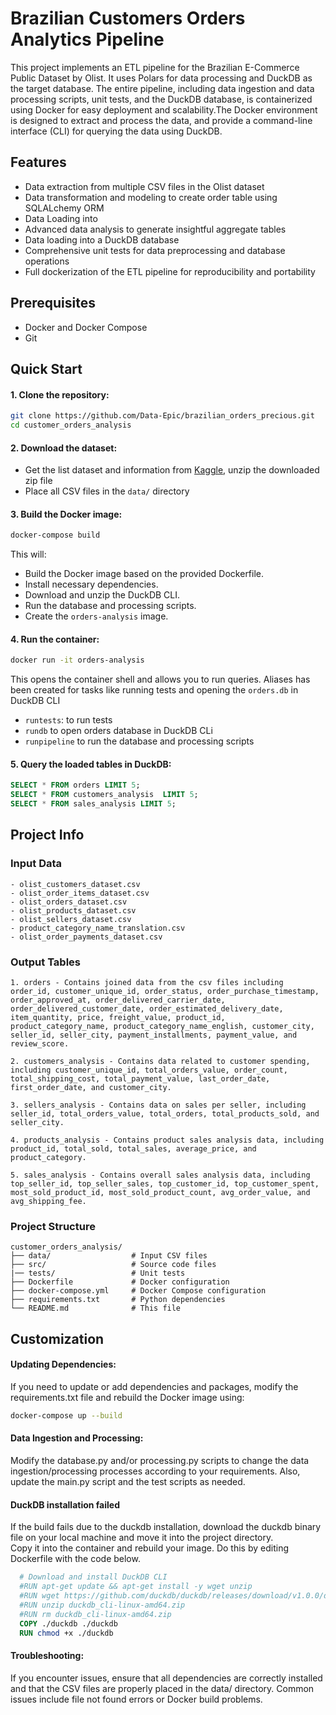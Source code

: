 # Brazilian Customers Orders Analytics Pipeline

This project implements an ETL pipeline for the Brazilian E-Commerce Public Dataset by Olist. It uses Polars for data processing and DuckDB as the target database. The entire pipeline, including data ingestion and data processing scripts, unit tests, and the DuckDB database, is containerized using Docker for easy deployment and scalability.The Docker environment is designed to extract and process the data, and provide a command-line interface (CLI) for querying the data using DuckDB.

## Features

- Data extraction from multiple CSV files in the Olist dataset
- Data transformation and modeling to create order table using SQLALchemy ORM
- Data Loading into 
- Advanced data analysis to generate insightful aggregate tables
- Data loading into a DuckDB database
- Comprehensive unit tests for data preprocessing and database operations
- Full dockerization of the ETL pipeline for reproducibility and portability

## Prerequisites

- Docker and Docker Compose
- Git

## Quick Start

#### 1. Clone the repository:
```bash
git clone https://github.com/Data-Epic/brazilian_orders_precious.git
cd customer_orders_analysis
```

#### 2. Download the dataset:
- Get the list dataset and information from [Kaggle](https://www.kaggle.com/datasets/olistbr/brazilian-ecommerce), unzip the downloaded zip file
- Place all CSV files in the `data/` directory

#### 3. Build the Docker image:
```bash
docker-compose build
```

This will:
- Build the Docker image based on the provided Dockerfile.
- Install necessary dependencies.
- Download and unzip the DuckDB CLI.
- Run the database and processing scripts.
- Create the `orders-analysis` image.

#### 4. Run the container:
```bash
docker run -it orders-analysis
```
This opens the container shell and allows you to run queries. 
Aliases has been created for tasks like running tests and opening the `orders.db` in DuckDB CLI
- `runtests`: to run tests
- `rundb` to open orders database in DuckDB CLi
- `runpipeline` to run the database and processing scripts


#### 5. Query the loaded tables in DuckDB:
```sql
SELECT * FROM orders LIMIT 5;
SELECT * FROM customers_analysis  LIMIT 5;
SELECT * FROM sales_analysis LIMIT 5;
```

## Project Info

### Input Data
```
- olist_customers_dataset.csv
- olist_order_items_dataset.csv
- olist_orders_dataset.csv
- olist_products_dataset.csv
- olist_sellers_dataset.csv
- product_category_name_translation.csv
- olist_order_payments_dataset.csv
```

### Output Tables
```
1. orders - Contains joined data from the csv files including order_id, customer_unique_id, order_status, order_purchase_timestamp, order_approved_at, order_delivered_carrier_date, order_delivered_customer_date, order_estimated_delivery_date, item_quantity, price, freight_value, product_id, product_category_name, product_category_name_english, customer_city, seller_id, seller_city, payment_installments, payment_value, and review_score.

2. customers_analysis - Contains data related to customer spending, including customer_unique_id, total_orders_value, order_count, total_shipping_cost, total_payment_value, last_order_date, first_order_date, and customer_city.

3. sellers_analysis - Contains data on sales per seller, including seller_id, total_orders_value, total_orders, total_products_sold, and seller_city.

4. products_analysis - Contains product sales analysis data, including product_id, total_sold, total_sales, average_price, and product_category.

5. sales_analysis - Contains overall sales analysis data, including top_seller_id, top_seller_sales, top_customer_id, top_customer_spent, most_sold_product_id, most_sold_product_count, avg_order_value, and avg_shipping_fee.
```

### Project Structure
```
customer_orders_analysis/
├── data/                  # Input CSV files
├── src/                   # Source code files
|── tests/                 # Unit tests
├── Dockerfile             # Docker configuration
├── docker-compose.yml     # Docker Compose configuration
├── requirements.txt       # Python dependencies
└── README.md              # This file
```

## Customization

#### Updating Dependencies:

If you need to update or add dependencies and packages, modify the requirements.txt file and rebuild the Docker image using: 
``` bash
docker-compose up --build
```

#### Data Ingestion and Processing:

Modify the database.py and/or processing.py scripts to change the data ingestion/processing processes according to your requirements. Also, update the main.py script and the test scripts as needed.

#### DuckDB installation failed

If the build fails due to the duckdb installation, download the duckdb binary file on your local machine and move it into the 
project directory. <br>
Copy it into the container and rebuild your image. Do this by editing Dockerfile with the code below.
```Dockerfile
  # Download and install DuckDB CLI
  #RUN apt-get update && apt-get install -y wget unzip
  #RUN wget https://github.com/duckdb/duckdb/releases/download/v1.0.0/duckdb_cli-linux-amd64.zip
  #RUN unzip duckdb_cli-linux-amd64.zip
  #RUN rm duckdb_cli-linux-amd64.zip
  COPY ./duckdb ./duckdb
  RUN chmod +x ./duckdb
```

#### Troubleshooting:

If you encounter issues, ensure that all dependencies are correctly installed and that the CSV files are properly placed in the data/ directory. Common issues include file not found errors or Docker build problems.



